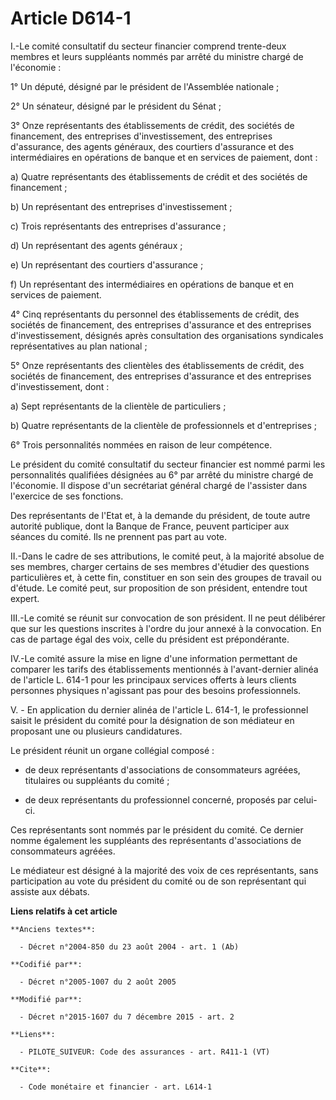 # Article D614-1

I.-Le comité consultatif du secteur financier comprend trente-deux membres et leurs suppléants nommés par arrêté du ministre
chargé de l'économie : 

1° Un député, désigné par le président de l'Assemblée nationale ; 

2° Un sénateur, désigné par le président du Sénat ; 

3° Onze représentants des établissements de crédit, des sociétés de financement, des entreprises d'investissement, des
entreprises d'assurance, des agents généraux, des courtiers d'assurance et des intermédiaires en opérations de banque et en
services de paiement, dont : 

a) Quatre représentants des établissements de crédit et des sociétés de financement ; 

b) Un représentant des entreprises d'investissement ; 

c) Trois représentants des entreprises d'assurance ; 

d) Un représentant des agents généraux ; 

e) Un représentant des courtiers d'assurance ; 

f) Un représentant des intermédiaires en opérations de banque et en services de paiement. 

4° Cinq représentants du personnel des établissements de crédit, des sociétés de financement, des entreprises d'assurance et
des entreprises d'investissement, désignés après consultation des organisations syndicales représentatives au plan
national ; 

5° Onze représentants des clientèles des établissements de crédit, des sociétés de financement, des entreprises d'assurance
et des entreprises d'investissement, dont : 

a) Sept représentants de la clientèle de particuliers ; 

b) Quatre représentants de la clientèle de professionnels et d'entreprises ; 

6° Trois personnalités nommées en raison de leur compétence. 

Le président du comité consultatif du secteur financier est nommé parmi les personnalités qualifiées désignées au 6° par
arrêté du ministre chargé de l'économie. Il dispose d'un secrétariat général chargé de l'assister dans l'exercice de ses
fonctions. 

Des représentants de l'Etat et, à la demande du président, de toute autre autorité publique, dont la Banque de France,
peuvent participer aux séances du comité. Ils ne prennent pas part au vote. 

II.-Dans le cadre de ses attributions, le comité peut, à la majorité absolue de ses membres, charger certains de ses membres
d'étudier des questions particulières et, à cette fin, constituer en son sein des groupes de travail ou d'étude. Le comité
peut, sur proposition de son président, entendre tout expert. 

III.-Le comité se réunit sur convocation de son président. Il ne peut délibérer que sur les questions inscrites à l'ordre du
jour annexé à la convocation. En cas de partage égal des voix, celle du président est prépondérante. 

IV.-Le comité assure la mise en ligne d'une information permettant de comparer les tarifs des établissements mentionnés à
l'avant-dernier alinéa de l'article L. 614-1 pour les principaux services offerts à leurs clients personnes physiques
n'agissant pas pour des besoins professionnels.

V. - En application du dernier alinéa de l'article L. 614-1, le professionnel saisit le président du comité pour la
désignation de son médiateur en proposant une ou plusieurs candidatures.

Le président réunit un organe collégial composé :

- de deux représentants d'associations de consommateurs agréées, titulaires ou suppléants du comité ;

- de deux représentants du professionnel concerné, proposés par celui-ci.

Ces représentants sont nommés par le président du comité. Ce dernier nomme également les suppléants des représentants
d'associations de consommateurs agréées.

Le médiateur est désigné à la majorité des voix de ces représentants, sans participation au vote du président du comité ou de
son représentant qui assiste aux débats.

**Liens relatifs à cet article**

	**Anciens textes**:

	  - Décret n°2004-850 du 23 août 2004 - art. 1 (Ab)

	**Codifié par**:

	  - Décret n°2005-1007 du 2 août 2005

	**Modifié par**:

	  - Décret n°2015-1607 du 7 décembre 2015 - art. 2

	**Liens**:

	  - PILOTE_SUIVEUR: Code des assurances - art. R411-1 (VT)

	**Cite**:

	  - Code monétaire et financier - art. L614-1
